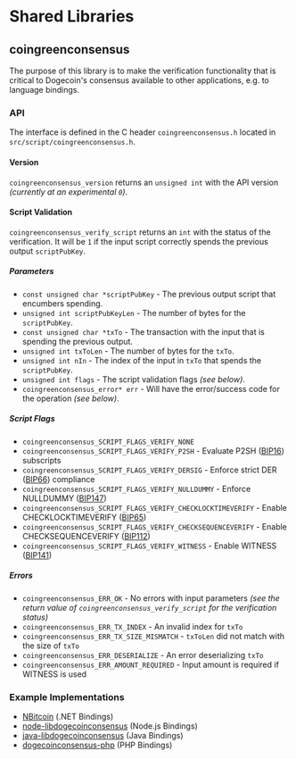 Shared Libraries
================

## coingreenconsensus

The purpose of this library is to make the verification functionality that is critical to Dogecoin's consensus available to other applications, e.g. to language bindings.

### API

The interface is defined in the C header `coingreenconsensus.h` located in  `src/script/coingreenconsensus.h`.

#### Version

`coingreenconsensus_version` returns an `unsigned int` with the API version *(currently at an experimental `0`)*.

#### Script Validation

`coingreenconsensus_verify_script` returns an `int` with the status of the verification. It will be `1` if the input script correctly spends the previous output `scriptPubKey`.

##### Parameters
- `const unsigned char *scriptPubKey` - The previous output script that encumbers spending.
- `unsigned int scriptPubKeyLen` - The number of bytes for the `scriptPubKey`.
- `const unsigned char *txTo` - The transaction with the input that is spending the previous output.
- `unsigned int txToLen` - The number of bytes for the `txTo`.
- `unsigned int nIn` - The index of the input in `txTo` that spends the `scriptPubKey`.
- `unsigned int flags` - The script validation flags *(see below)*.
- `coingreenconsensus_error* err` - Will have the error/success code for the operation *(see below)*.

##### Script Flags
- `coingreenconsensus_SCRIPT_FLAGS_VERIFY_NONE`
- `coingreenconsensus_SCRIPT_FLAGS_VERIFY_P2SH` - Evaluate P2SH ([BIP16](https://github.com/bitcoin/bips/blob/master/bip-0016.mediawiki)) subscripts
- `coingreenconsensus_SCRIPT_FLAGS_VERIFY_DERSIG` - Enforce strict DER ([BIP66](https://github.com/bitcoin/bips/blob/master/bip-0066.mediawiki)) compliance
- `coingreenconsensus_SCRIPT_FLAGS_VERIFY_NULLDUMMY` - Enforce NULLDUMMY ([BIP147](https://github.com/bitcoin/bips/blob/master/bip-0147.mediawiki))
- `coingreenconsensus_SCRIPT_FLAGS_VERIFY_CHECKLOCKTIMEVERIFY` - Enable CHECKLOCKTIMEVERIFY ([BIP65](https://github.com/bitcoin/bips/blob/master/bip-0065.mediawiki))
- `coingreenconsensus_SCRIPT_FLAGS_VERIFY_CHECKSEQUENCEVERIFY` - Enable CHECKSEQUENCEVERIFY ([BIP112](https://github.com/bitcoin/bips/blob/master/bip-0112.mediawiki))
- `coingreenconsensus_SCRIPT_FLAGS_VERIFY_WITNESS` - Enable WITNESS ([BIP141](https://github.com/bitcoin/bips/blob/master/bip-0141.mediawiki))

##### Errors
- `coingreenconsensus_ERR_OK` - No errors with input parameters *(see the return value of `coingreenconsensus_verify_script` for the verification status)*
- `coingreenconsensus_ERR_TX_INDEX` - An invalid index for `txTo`
- `coingreenconsensus_ERR_TX_SIZE_MISMATCH` - `txToLen` did not match with the size of `txTo`
- `coingreenconsensus_ERR_DESERIALIZE` - An error deserializing `txTo`
- `coingreenconsensus_ERR_AMOUNT_REQUIRED` - Input amount is required if WITNESS is used

### Example Implementations
- [NBitcoin](https://github.com/NicolasDorier/NBitcoin/blob/master/NBitcoin/Script.cs#L814) (.NET Bindings)
- [node-libdogecoinconsensus](https://github.com/bitpay/node-libdogecoinconsensus) (Node.js Bindings)
- [java-libdogecoinconsensus](https://github.com/dexX7/java-libdogecoinconsensus) (Java Bindings)
- [dogecoinconsensus-php](https://github.com/Bit-Wasp/dogecoinconsensus-php) (PHP Bindings)
